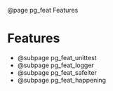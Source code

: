 ﻿@page pg_feat Features

# Features

- @subpage pg_feat_unittest
- @subpage pg_feat_logger
- @subpage pg_feat_safeiter
- @subpage pg_feat_happening
